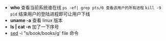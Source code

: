 - **who** 查看当前系统谁在线  `ps -ef| grep pts/0 查看该用户的所有进程`  `kill -9 pid` 结束用户的登陆进程即可让用户下线
- **uname -a** 查看 linux 版本
- **ls | cat -n** 加了一下序号
- [sed](http://man.linuxde.net/sed) -i "s/book/books/g' file 命令
